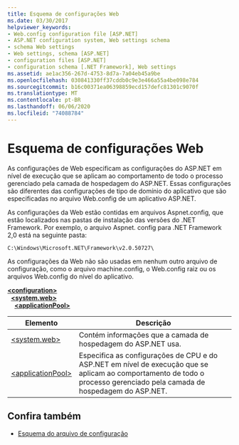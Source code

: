 ```yaml
---
title: Esquema de configurações Web
ms.date: 03/30/2017
helpviewer_keywords:
- Web.config configuration file [ASP.NET]
- ASP.NET configuration system, Web settings schema
- schema Web settings
- Web settings, schema [ASP.NET]
- configuration files [ASP.NET]
- configuration schema [.NET Framework], Web settings
ms.assetid: ae1ac356-267d-4753-8d7a-7a04eb45a9be
ms.openlocfilehash: 030841330ff37cddb0c9e3e466a55a4be098e784
ms.sourcegitcommit: b16c00371ea06398859ecd157defc81301c9070f
ms.translationtype: MT
ms.contentlocale: pt-BR
ms.lasthandoff: 06/06/2020
ms.locfileid: "74088784"
---
```

# <a name="web-settings-schema"></a>Esquema de configurações Web
As configurações de Web especificam as configurações do ASP.NET em nível de execução que se aplicam ao comportamento de todo o processo gerenciado pela camada de hospedagem do ASP.NET. Essas configurações são diferentes das configurações de tipo de domínio do aplicativo que são especificadas no arquivo Web.config de um aplicativo ASP.NET.  
  
As configurações da Web estão contidas em arquivos Aspnet.config, que estão localizados nas pastas de instalação das versões do .NET Framework. Por exemplo, o arquivo Aspnet. config para .NET Framework 2,0 está na seguinte pasta:  
  
`C:\Windows\Microsoft.NET\Framework\v2.0.50727\`  
  
As configurações da Web não são usadas em nenhum outro arquivo de configuração, como o arquivo machine.config, o Web.config raiz ou os arquivos Web.config do nível do aplicativo.  

[**\<configuration>**](../configuration-element.md)\
&nbsp;&nbsp;[**\<system.web>**](system-web-element-web-settings.md)\
&nbsp;&nbsp;&nbsp;&nbsp;[**\<applicationPool>**](applicationpool-element-web-settings.md)

|Elemento|Descrição|  
|-------------|-----------------|  
|[\<system.web>](system-web-element-web-settings.md)|Contém informações que a camada de hospedagem do ASP.NET usa.|  
|[\<applicationPool>](applicationpool-element-web-settings.md)|Especifica as configurações de CPU e do ASP.NET em nível de execução que se aplicam ao comportamento de todo o processo gerenciado pela camada de hospedagem do ASP.NET.|  
  
## <a name="see-also"></a>Confira também

- [Esquema do arquivo de configuração](../index.md)
